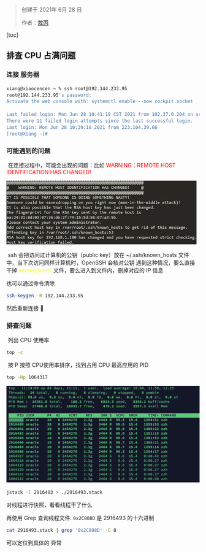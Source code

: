 > 创建于 2021年 6月 28 日
>
> 作者：[敖丙](https://mp.weixin.qq.com/s?__biz=MzAwNDA2OTM1Ng==&mid=2453141817&idx=1&sn=fe240865992fad11612cac08e6940f5a&scene=21#wechat_redirect)

[toc]

## 排查 CPU 占满问题

### 连接 服务器

```sh
xiang@xiaocencen ~ % ssh root@192.144.233.95
root@192.144.233.95's password:
Activate the web console with: systemctl enable --now cockpit.socket

Last failed login: Mon Jun 28 10:41:19 CST 2021 from 102.37.0.204 on ssh:notty
There were 11 failed login attempts since the last successful login.
Last login: Mon Jun 28 10:39:18 2021 from 223.104.39.66
[root@Xiang ~]#
```

### 可能遇到的问题

​		在连接过程中，可能会出现的问题：比如 <span style="color:red">WARNING：REMOTE HOST IDENTIFICATION HAS CHANGED!</span>

![image-20210628104248927](images/image-20210628104248927.png)

​		ssh 会把访问过计算机的公钥（public key）放在 ~/.ssh/known_hosts 文件中，当下次访问同样计算机时，OpenSSH 会核对公钥 遇到这种情况，要么直接干掉 <span style="color:yellow">known_hosts</span> 文件，要么进入到文件内，删掉对应的 IP 信息

也可以通过命令清除

```sh
ssh-keygen -R 192.144.233.95
```

然后重新连接 🔗

### 排查问题

​		列出 CPU 使用率

```sh
top -c
```

​		按 P 按照 CPU使用率排序，找到占用 CPU 最高应用的 PID

```sh
top -Hp 1064317
```

<img src="images/image-20210628111419799.png" alt="image-20210628111419799" style="zoom:50%;" />

```sh
jstack -l 2916493 > ./2916493.stack
```

对线程进行快照，看看线程干了什么

再使用 Grep 查询线程文件. `0x2C808D` 是 2916493 的十六进制

```sh
cat 2916493.stack | grep '0x2C808D' -C 8
```

可以定位到具体的 异常



